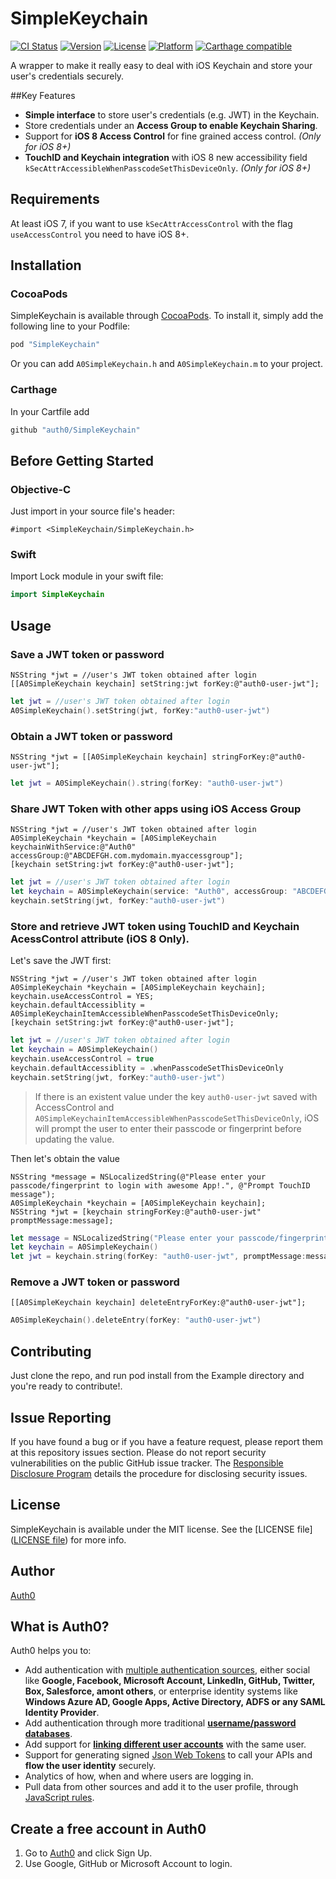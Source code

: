 # SimpleKeychain

[![CI Status](http://img.shields.io/travis/auth0/SimpleKeychain.svg?style=flat-square)](https://travis-ci.org/auth0/SimpleKeychain)
[![Version](https://img.shields.io/cocoapods/v/SimpleKeychain.svg?style=flat-square)](http://cocoadocs.org/docsets/SimpleKeychain)
[![License](https://img.shields.io/cocoapods/l/SimpleKeychain.svg?style=flat-square)](http://cocoadocs.org/docsets/SimpleKeychain)
[![Platform](https://img.shields.io/cocoapods/p/SimpleKeychain.svg?style=flat-square)](http://cocoadocs.org/docsets/SimpleKeychain)
[![Carthage compatible](https://img.shields.io/badge/Carthage-compatible-4BC51D.svg?style=flat-square)](https://github.com/Carthage/Carthage)

A wrapper to make it really easy to deal with iOS Keychain and store your user's credentials securely.

##Key Features

- **Simple interface** to store user's credentials (e.g. JWT) in the Keychain.
- Store credentials under an **Access Group to enable Keychain Sharing**.
- Support for **iOS 8 Access Control** for fine grained access control. _(Only for iOS 8+)_
- **TouchID and Keychain integration** with iOS 8 new accessibility field `kSecAttrAccessibleWhenPasscodeSetThisDeviceOnly`. _(Only for iOS 8+)_

## Requirements

At least iOS 7, if you want to use `kSecAttrAccessControl` with the flag `useAccessControl` you need to have iOS 8+.

## Installation

### CocoaPods

SimpleKeychain is available through [CocoaPods](http://cocoapods.org). To install
it, simply add the following line to your Podfile:

```ruby
pod "SimpleKeychain"
```

Or you can add `A0SimpleKeychain.h` and `A0SimpleKeychain.m` to your project.

### Carthage

In your Cartfile add

```ruby
github "auth0/SimpleKeychain"
```

## Before Getting Started

### Objective-C
Just import in your source file's header:

```objc
#import <SimpleKeychain/SimpleKeychain.h>
```

### Swift
Import Lock module in your swift file:

```swift
import SimpleKeychain
```

## Usage

### Save a JWT token or password

```objc
NSString *jwt = //user's JWT token obtained after login
[[A0SimpleKeychain keychain] setString:jwt forKey:@"auth0-user-jwt"];
```

```swift
let jwt = //user's JWT token obtained after login
A0SimpleKeychain().setString(jwt, forKey:"auth0-user-jwt")
```

### Obtain a JWT token or password

```objc
NSString *jwt = [[A0SimpleKeychain keychain] stringForKey:@"auth0-user-jwt"];
```

```swift
let jwt = A0SimpleKeychain().string(forKey: "auth0-user-jwt")
```

### Share JWT Token with other apps using iOS Access Group

```objc
NSString *jwt = //user's JWT token obtained after login
A0SimpleKeychain *keychain = [A0SimpleKeychain keychainWithService:@"Auth0" accessGroup:@"ABCDEFGH.com.mydomain.myaccessgroup"];
[keychain setString:jwt forKey:@"auth0-user-jwt"];
```

```swift
let jwt = //user's JWT token obtained after login
let keychain = A0SimpleKeychain(service: "Auth0", accessGroup: "ABCDEFGH.com.mydomain.myaccessgroup")
keychain.setString(jwt, forKey:"auth0-user-jwt")
```

### Store and retrieve JWT token using TouchID and Keychain AcessControl attribute (iOS 8 Only).

Let's save the JWT first:
```objc
NSString *jwt = //user's JWT token obtained after login
A0SimpleKeychain *keychain = [A0SimpleKeychain keychain];
keychain.useAccessControl = YES;
keychain.defaultAccessiblity = A0SimpleKeychainItemAccessibleWhenPasscodeSetThisDeviceOnly;
[keychain setString:jwt forKey:@"auth0-user-jwt"];
```

```swift
let jwt = //user's JWT token obtained after login
let keychain = A0SimpleKeychain()
keychain.useAccessControl = true
keychain.defaultAccessiblity = .whenPasscodeSetThisDeviceOnly
keychain.setString(jwt, forKey:"auth0-user-jwt")
```

> If there is an existent value under the key `auth0-user-jwt` saved with AccessControl and `A0SimpleKeychainItemAccessibleWhenPasscodeSetThisDeviceOnly`, iOS will prompt the user to enter their passcode or fingerprint before updating the value.

Then let's obtain the value

```objc
NSString *message = NSLocalizedString(@"Please enter your passcode/fingerprint to login with awesome App!.", @"Prompt TouchID message");
A0SimpleKeychain *keychain = [A0SimpleKeychain keychain];
NSString *jwt = [keychain stringForKey:@"auth0-user-jwt" promptMessage:message];
```

```swift
let message = NSLocalizedString("Please enter your passcode/fingerprint to login with awesome App!.", comment: "Prompt TouchID message")
let keychain = A0SimpleKeychain()
let jwt = keychain.string(forKey: "auth0-user-jwt", promptMessage:message)
```

### Remove a JWT token or password
```objc
[[A0SimpleKeychain keychain] deleteEntryForKey:@"auth0-user-jwt"];
```

```swift
A0SimpleKeychain().deleteEntry(forKey: "auth0-user-jwt")
```

## Contributing

Just clone the repo, and run pod install from the Example directory and you're ready to contribute!.

## Issue Reporting

If you have found a bug or if you have a feature request, please report them at this repository issues section. Please do not report security vulnerabilities on the public GitHub issue tracker. The [Responsible Disclosure Program](https://auth0.com/whitehat) details the procedure for disclosing security issues.

## License

SimpleKeychain is available under the MIT license. See the [LICENSE file]([LICENSE file](https://github.com/auth0/SimpleKeychain/blob/master/LICENSE)) for more info.

## Author

[Auth0](https://auth0.com)

## What is Auth0?

Auth0 helps you to:

* Add authentication with [multiple authentication sources](https://docs.auth0.com/identityproviders), either social like **Google, Facebook, Microsoft Account, LinkedIn, GitHub, Twitter, Box, Salesforce, amont others**, or enterprise identity systems like **Windows Azure AD, Google Apps, Active Directory, ADFS or any SAML Identity Provider**.
* Add authentication through more traditional **[username/password databases](https://docs.auth0.com/mysql-connection-tutorial)**.
* Add support for **[linking different user accounts](https://docs.auth0.com/link-accounts)** with the same user.
* Support for generating signed [Json Web Tokens](https://docs.auth0.com/jwt) to call your APIs and **flow the user identity** securely.
* Analytics of how, when and where users are logging in.
* Pull data from other sources and add it to the user profile, through [JavaScript rules](https://docs.auth0.com/rules).

## Create a free account in Auth0

1. Go to [Auth0](https://auth0.com) and click Sign Up.
2. Use Google, GitHub or Microsoft Account to login.
